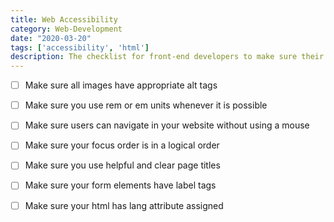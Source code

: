 ```yaml
---
title: Web Accessibility
category: Web-Development
date: "2020-03-20"
tags: ['accessibility', 'html']
description: The checklist for front-end developers to make sure their website is accessible for everyone!
---
```


- [ ] Make sure all images have appropriate alt tags

- [ ] Make sure you use rem or em units whenever it is possible

- [ ] Make sure users can navigate in your website without using a mouse

- [ ] Make sure your focus order is in a logical order

- [ ] Make sure you	use helpful and clear page titles

- [ ] Make sure your form elements have label tags

- [ ] Make sure your html has lang attribute assigned
